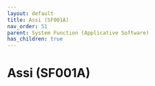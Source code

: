 ```yaml
---
layout: default
title: Assi (SF001A)
nav_order: 51
parent: System Function (Applicative Software)
has_children: true
---
```

# Assi (SF001A)
